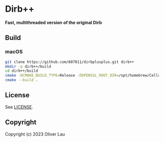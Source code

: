 # Dirb++

**Fast, multithreaded version of the original Dirb**

## Build


### macOS

```bash
git clone https://github.com/607011/dirbplusplus.git dirb++
mkdir -p dirb++/build
cd dirb++/build
cmake -DCMAKE_BUILD_TYPE=Release -DOPENSSL_ROOT_DIR=/opt/homebrew/Cellar/openssl@3/3.1.0 ..
cmake --build .
```



## License

See [LICENSE](LICENSE).

## Copyright

Copyright (c) 2023 Oliver Lau
